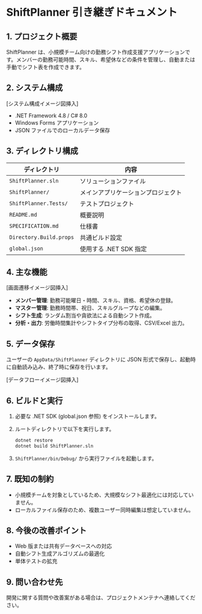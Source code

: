 # ShiftPlanner 引き継ぎドキュメント

## 1. プロジェクト概要

ShiftPlanner は、小規模チーム向けの勤務シフト作成支援アプリケーションです。メンバーの勤務可能時間、スキル、希望休などの条件を管理し、自動または手動でシフト表を作成できます。

## 2. システム構成

[システム構成イメージ図挿入]

- .NET Framework 4.8 / C# 8.0
- Windows Forms アプリケーション
- JSON ファイルでのローカルデータ保存

## 3. ディレクトリ構成

| ディレクトリ | 内容 |
| --- | --- |
| `ShiftPlanner.sln` | ソリューションファイル |
| `ShiftPlanner/` | メインアプリケーションプロジェクト |
| `ShiftPlanner.Tests/` | テストプロジェクト |
| `README.md` | 概要説明 |
| `SPECIFICATION.md` | 仕様書 |
| `Directory.Build.props` | 共通ビルド設定 |
| `global.json` | 使用する .NET SDK 指定 |

## 4. 主な機能

[画面遷移イメージ図挿入]

- **メンバー管理**: 勤務可能曜日・時間、スキル、資格、希望休の登録。
- **マスター管理**: 勤務時間帯、祝日、スキルグループなどの編集。
- **シフト生成**: ランダム割当や貪欲法による自動シフト作成。
- **分析・出力**: 労働時間集計やシフトタイプ分布の取得、CSV/Excel 出力。

## 5. データ保存

ユーザーの `AppData/ShiftPlanner` ディレクトリに JSON 形式で保存し、起動時に自動読み込み、終了時に保存を行います。

[データフローイメージ図挿入]

## 6. ビルドと実行

1. 必要な .NET SDK (global.json 参照) をインストールします。
2. ルートディレクトリで以下を実行します。

   ```bash
   dotnet restore
   dotnet build ShiftPlanner.sln
   ```
3. `ShiftPlanner/bin/Debug/` から実行ファイルを起動します。

## 7. 既知の制約

- 小規模チームを対象としているため、大規模なシフト最適化には対応していません。
- ローカルファイル保存のため、複数ユーザー同時編集は想定していません。

## 8. 今後の改善ポイント

- Web 版または共有データベースへの対応
- 自動シフト生成アルゴリズムの最適化
- 単体テストの拡充

## 9. 問い合わせ先

開発に関する質問や改善案がある場合は、プロジェクトメンテナへ連絡してください。


